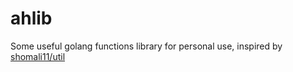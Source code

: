# ahlib

Some useful golang functions library for personal use, inspired by [shomali11/util](https://github.com/shomali11/util)
